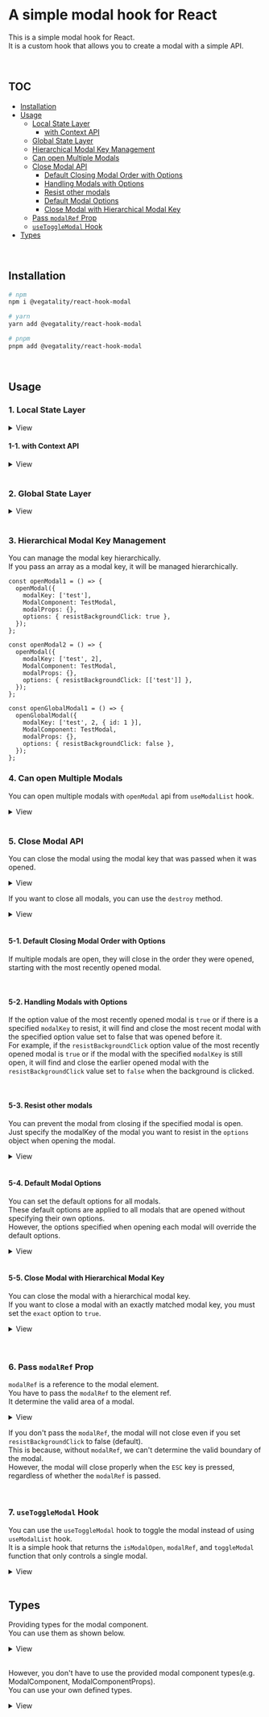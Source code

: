 # A simple modal hook for React

This is a simple modal hook for React.<br />
It is a custom hook that allows you to create a modal with a simple API.

<br />

## TOC

- [Installation](#installation)
- [Usage](#usage)
  - [Local State Layer](#1-local-state-layer)
    - [with Context API](#1-1-with-context-api)
  - [Global State Layer](#2-global-state-layer)
  - [Hierarchical Modal Key Management](#3-hierarchical-modal-key-management)
  - [Can open Multiple Modals](#4-can-open-multiple-modals)
  - [Close Modal API](#5-close-modal-api)
    - [Default Closing Modal Order with Options](#5-1-default-closing-modal-order-with-options)
    - [Handling Modals with Options](#5-2-handling-modals-with-options)
    - [Resist other modals](#5-3-resist-other-modals)
    - [Default Modal Options](#5-4-default-modal-options)
    - [Close Modal with Hierarchical Modal Key](#5-5-close-modal-with-hierarchical-modal-key)
  - [Pass `modalRef` Prop](#6-pass-modalref-prop)
  - [`useToggleModal` Hook](#7-usetogglemodal-hook)
- [Types](#types)

<br />

## Installation

```bash
# npm
npm i @vegatality/react-hook-modal

# yarn
yarn add @vegatality/react-hook-modal

# pnpm
pnpm add @vegatality/react-hook-modal
```

<br />

## Usage

### 1. Local State Layer

<details>
<summary>View</summary>

```tsx
import { useModalList, type ModalComponent } from '@vegatality/react-hook-modal';

// const SomeModal = ({ closeModal, modalRef }: ModalComponentProps<{ name: string }>) => {
const SomeModal: ModalComponent<{ name: string }> = ({ closeModal, modalRef, name }) => {
  return (
    <div ref={modalRef}>
      <h1>Some Modal</h1>
      <p>{name}</p>
      <button onClick={closeModal}>Close</button>
    </div>
  );
};

const App = () => {
  const { ModalComponentList, openModal, closeModal, watch, destroy, ... } = useModalList();

  return (
    <div>
      <ModalComponentList />
      <button onClick={() => openModal({ modalKey: ['some'], ModalComponent: SomeModal, modalProps: { name: 'some' }, options: { resistBackgroundClick: true } })}>
        Open Modal 1
      </button>
    </div>
  );
};
```

</details>

#### 1-1. with Context API

<details>
<summary>View</summary>

```tsx
import { useModalList, useModalContext, ModalProvider, type ModalComponent } from '@vegatality/react-hook-modal';

const SomeModal: ModalComponent<{ name: string }> = ({ closeModal, modalRef, name }) => {
  return (
    <div ref={modalRef}>
      <h1>Some Modal</h1>
      <p>{name}</p>
      <button onClick={closeModal}>Close</button>
    </div>
  );
};

const ChildComponent = () => {
  const { openModal } = useModalContext();

  return (
    <button onClick={() => openModal({ modalKey: ['some'], ModalComponent: SomeModal, modalProps: { name: 'some' } })}>
      Open Modal 1
    </button>
  );
};

const App = () => {
  const methods = useModalList();
  const { ModalComponentList, openModal } = methods;

  return (
    <div>
      <ModalComponentList />
      <ModalProvider {...methods}>
        <ChildComponent />
      </ModalProvider>
    </div>
  );
};
```

</details>

<br />

### 2. Global State Layer

<details>
<summary>View</summary>

```tsx
import {
  useGlobalModalList,
  GlobalModalList,
  GlobalModalListProvider,
  type ModalComponentProps,
} from '@vegatality/react-hook-modal';

const SomeModal = ({ closeModal, modalRef, name }: ModalComponentProps<{ name: string }>) => {
  return (
    <div ref={modalRef}>
      <h1>Some Modal</h1>
      <p>{name}</p>
      <button onClick={closeModal}>Close</button>
    </div>
  );
};
const App = () => {
  const { openGlobalModal } = useGlobalModalList(); // useGlobalModalList hook uses useContext hook under the hood

  return (
    <button
      onClick={() => openGlobalModal({ modalKey: ['some'], ModalComponent: SomeModal, modalProps: { name: 'some' } })}
    >
      Open Modal 1
    </button>
  );
};

const Main = () => {
  return (
    <GlobalModalListProvider>
      <App />
      <GlobalModalList />
    </GlobalModalListProvider>
  );
};
```

</details>

<br />

### 3. Hierarchical Modal Key Management

You can manage the modal key hierarchically.<br />
If you pass an array as a modal key, it will be managed hierarchically.

```tsx
const openModal1 = () => {
  openModal({
    modalKey: ['test'],
    ModalComponent: TestModal,
    modalProps: {},
    options: { resistBackgroundClick: true },
  });
};

const openModal2 = () => {
  openModal({
    modalKey: ['test', 2],
    ModalComponent: TestModal,
    modalProps: {},
    options: { resistBackgroundClick: [['test']] },
  });
};

const openGlobalModal1 = () => {
  openGlobalModal({
    modalKey: ['test', 2, { id: 1 }],
    ModalComponent: TestModal,
    modalProps: {},
    options: { resistBackgroundClick: false },
  });
};
```

### 4. Can open Multiple Modals

You can open multiple modals with `openModal` api from `useModalList` hook.

<details>
<summary>View</summary>

```tsx
import { useModalList, type ModalComponent } from '@vegatality/react-hook-modal';

const SomeModal: ModalComponent<{ name: string }> = ({ closeModal, modalRef, name }) => {
  return (
    <div ref={modalRef}>
      <h1>Some Modal</h1>
      <p>{name}</p>
      <button onClick={closeModal}>Close</button>
    </div>
  );
};

const SomeModal2: ModalComponent<{ name: string }> = ({ closeModal, modalRef, name }) => {
  return (
    <div ref={modalRef}>
      <h1>Some Modal2</h1>
      <p>{name}</p>
      <button onClick={closeModal}>Close</button>
    </div>
  );
};

const App = () => {
  const { ModalComponentList, openModal, closeModal, watch, destroy, ... } = useModalList();

  return (
    <div>
      <ModalComponentList />
      <button onClick={() => openModal({ modalKey: ['some'], ModalComponent: SomeModal, modalProps: { name: 'some' }, options: { resistBackgroundClick: true } })}>
        Open Modal 1
      </button>
      <button onClick={() => openModal({ modalKey: ['some2'], ModalComponent: SomeModal2, modalProps: { name: 'some2' }, options: { resistBackgroundClick: false, scrollable: false } })}>
        Open Modal 2
      </button>
    </div>
  );
};
```

</details>

<br />

### 5. Close Modal API

You can close the modal using the modal key that was passed when it was opened.

<details>
<summary>View</summary

```ts
const { ModalComponentList, openModal, closeModal, watch, destroy, ... } = useModalList();

closeModal({ modalKey: ['some'] });
```

</details>

If you want to close all modals, you can use the `destroy` method.

<details>
<summary>View</summary>

```ts
useEffect(
  () => () => {
    destroy();
  },
  [],
);
```

</details>

<br />

#### 5-1. Default Closing Modal Order with Options

If multiple modals are open, they will close in the order they were opened, starting with the most recently opened modal.

<br />

#### 5-2. Handling Modals with Options

If the option value of the most recently opened modal is `true` or if there is a specified `modalKey` to resist, it will find and close the most recent modal with the specified option value set to false that was opened before it.<br />
For example, if the `resistBackgroundClick` option value of the most recently opened modal is `true` or if the modal with the specified `modalKey` is still open, it will find and close the earlier opened modal with the `resistBackgroundClick` value set to `false` when the background is clicked.

<br />

#### 5-3. Resist other modals

You can prevent the modal from closing if the specified modal is open.<br />
Just specify the modalKey of the modal you want to resist in the `options` object when opening the modal.

<details>
<summary>View</summary>

```tsx
import { useModalList, type ModalComponent } from '@vegatality/react-hook-modal';

const SomeModal: ModalComponent<{ name: string }> = ({ closeModal, modalRef, name }) => {
  return (
    <div ref={modalRef}>
      <h1>Some Modal</h1>
      <p>{name}</p>
      <button onClick={closeModal}>Close</button>
    </div>
  );
};

const SomeModal2: ModalComponent<{ name: string }> = ({ closeModal, modalRef, name }) => {
  return (
    <div ref={modalRef}>
      <h1>Some Modal2</h1>
      <p>{name}</p>
      <button onClick={closeModal}>Close</button>
    </div>
  );
};

const App = () => {
  const { ModalComponentList, openModal, closeModal, watch, destroy, ... } = useModalList();

  return (
    <div>
      <ModalComponentList />
      <button onClick={() => openModal({ modalKey: ['some', 1], ModalComponent: SomeModal, modalProps: { name: 'some' }, options: { resistBackgroundClick: true } })}>
        Open Modal 1
      </button>
      <button onClick={() => openModal({ modalKey: ['some2'], ModalComponent: SomeModal2, modalProps: { name: 'some2' }, options: { resistBackgroundClick: [['some', 1]] } })}> /* 👈 this will resist background click until ['some', 1] modal is closed */
        Open Modal 2
      </button>
    </div>
  );
};
```

</details>

<br />

#### 5-4. Default Modal Options

You can set the default options for all modals.<br />
These default options are applied to all modals that are opened without specifying their own options.<br />
However, the options specified when opening each modal will override the default options.

<details>
<summary>View</summary>

```tsx
import { useModalList, type ModalComponent } from '@vegatality/react-hook-modal';

const SomeModal: ModalComponent<{ name: string }> = ({ closeModal, modalRef, name }) => {
  return (
    <div ref={modalRef}>
      <h1>Some Modal</h1>
      <p>{name}</p>
      <button onClick={closeModal}>Close</button>
    </div>
  );
};

const App = () => {
  const { ModalComponentList, openModal, closeModal, watch, destroy, ... } = useModalList({
    mode: {
      resistBackgroundClick: true, // set default option
    }
  });

  return (
    <div>
      <ModalComponentList />
      <button onClick={() => openModal({ modalKey: ['some'], ModalComponent: SomeModal, modalProps: { name: 'some' }, options: { resistBackgroundClick: false } })}> /* 👈 this will override default option */
        Open Modal 1
      </button>
    </div>
  );
};
```

</details>

<br />

#### 5-5. Close Modal with Hierarchical Modal Key

You can close the modal with a hierarchical modal key.<br />
If you want to close a modal with an exactly matched modal key, you must set the `exact` option to `true`.

<details>
<summary>View</summary>

```tsx
const killTestModals = () => {
  closeModal({ modalKey: ['test'] });
};

const killTestModalExactly = () => {
  closeModal({ modalKey: ['test'], exact: true });
};
```

</details>

<br />
<br />

### 6. Pass `modalRef` Prop

`modalRef` is a reference to the modal element.<br />
You have to pass the `modalRef` to the element ref.<br />
It determine the valid area of a modal.

<details>
<summary>View</summary>

```tsx
import { ModalComponent } from '@vegatality/react-hook-modal';

const SomeModal: ModalComponent<{ name: string }> = ({ closeModal, modalRef, name }) => {
  return (
    <div className='modal_boundary' ref={modalRef}>
      <h1>Some Modal</h1>
      <p>{name}</p>
      <button onClick={closeModal}>Close</button>
    </div>
  );
};
```

</details>

If you don't pass the `modalRef`, the modal will not close even if you set `resistBackgroundClick` to false (default).<br />
This is because, without `modalRef`, we can't determine the valid boundary of the modal.<br />
However, the modal will close properly when the `ESC` key is pressed, regardless of whether the `modalRef` is passed.

<br />

### 7. `useToggleModal` Hook

You can use the `useToggleModal` hook to toggle the modal instead of using `useModalList` hook.<br />
It is a simple hook that returns the `isModalOpen`, `modalRef`, and `toggleModal` function that only controls a single modal.

<details>
<summary>View</summary>

```tsx
import { useToggleModal } from '@vegatality/react-hook-modal';

function App() {
  const { isModalOpen, modalRef, toggleModal } = useToggleModal({
    initialValue: false,
    openModalOptions: { resistBackgroundClick: true },
  });
  return (
    <div>
      <button onClick={toggleModal}>Toggle Modal</button>
      {isModalOpen && (
        <div ref={modalRef}>
          <h1>Modal</h1>
          <button onClick={toggleModal}>Close Modal</button>
        </div>
      )}
    </div>
  );
}
```

</details>

<br />

## Types

Providing types for the modal component.<br />
You can use them as shown below.

<details>
<summary>View</summary>

```tsx
import type { ModalComponent, ModalComponentProps } from '@vegatality/react-hook-modal';

export const TestModal = ({ name, closeModal, modalRef }: ModalComponentProps<{ name: string }>) => {
  return (
    <div ref={modalRef}>
      <h1>Test Modal</h1>
      <p>{name}</p>
      <button type='button' onClick={closeModal}>
        Close Modal
      </button>
    </div>
  );
};

export const TestModal2: ModalComponent<{ name: string }> = ({ name, closeModal, modalRef }) => {
  return (
    <div ref={modalRef}>
      <h1>Test Modal</h1>
      <p>{name}</p>
      <button type='button' onClick={closeModal}>
        Close Modal
      </button>
    </div>
  );
};
```

</details>

<br />

However, you don't have to use the provided modal component types(e.g. ModalComponent, ModalComponentProps).<br />
You can use your own defined types.

<details>
<summary>View</summary>

```tsx
import { ModalRef } from '@vegatality/react-hook-modal';

interface SomeModalProps {
  name: string;
  modalRef: ModalRef;
}

const SomeModal = ({ name, modalRef }: SomeModalProps) => {
  return (
    <div ref={modalRef}>
      <h1>Test Modal</h1>
      <p>{name}</p>
    </div>
  );
};

const App = () => {
  const { ModalComponentList, openModal, closeModal, watch, destroy, ... } = useModalList();

  return (
    <div>
      <ModalComponentList />
      <button onClick={() => openModal({ modalKey: ['some'], ModalComponent: SomeModal, modalProps: { name: 'some' }, options: { resistBackgroundClick: true } })}>
        Open Modal 1
      </button>
      <button onClick={() => openModal({ modalKey: ['some2'], ModalComponent: SomeModal2, modalProps: { name: 'some2' }, options: { resistBackgroundClick: false, scrollable: false } })}>
        Open Modal 2
      </button>
      <button onClick={() => closeModal({ modalKey: ['some2'] })}>Close Modal 2</button>
    </div>
  );
};

```

</details>
